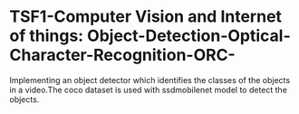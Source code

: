 # TSF1-Computer Vision and Internet of things: Object-Detection-Optical-Character-Recognition-ORC-
Implementing an object detector which identifies the classes of the objects in a  video.The coco dataset is used with ssdmobilenet model to detect the objects.
